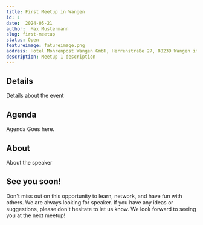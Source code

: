 ```yaml
---
title: First Meetup in Wangen
id: 1 
date:  2024-05-21
author:  Max Mustermann
slug: first-meetup
status: Open
featureimage: fatureimage.png
address: Hotel Mohrenpost Wangen GmbH, Herrenstraße 27, 88239 Wangen im Allgaeu, Germany
description: Meetup 1 description
---
```


## Details
Details about the event

## Agenda
Agenda Goes here. 

## About
About the speaker

## See you soon!
Don't miss out on this opportunity to learn, network, and have fun with others. We are always looking for speaker. If you have any ideas or suggestions, please don't hesitate to let us know. We look forward to seeing you at the next meetup!